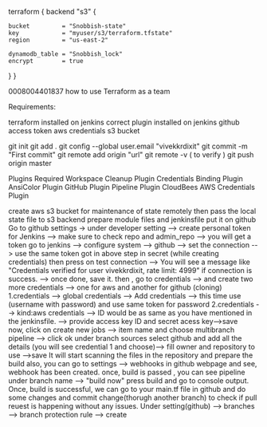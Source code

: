 terraform {
	backend "s3" {
	
	bucket         = "Snobbish-state"
    key            = "myuser/s3/terraform.tfstate"
    region         = "us-east-2"
	
	dynamodb_table = "Snobbish_lock"
    encrypt        = true
  }
}


 0008004401837
 how to use Terraform as a team
 
 
 Requirements:

terraform installed on jenkins
correct plugin installed on jenkins
github access token
aws credentials
s3 bucket

git init
git add .
git config --global user.email "vivekkrdixit"
git commit -m "First commit"
git remote add origin "url"
git remote -v ( to verify )
git push origin master

Plugins Required
Workspace Cleanup Plugin
Credentials Binding Plugin
AnsiColor Plugin
GitHub Plugin
Pipeline Plugin
CloudBees AWS Credentials Plugin
 
 create aws s3 bucket for maintenance of state remotely
 then pass the local state file to s3 backend
 prepare module files and jenkinsfile put it on github
 Go to github settings -> under developer setting --> create personal token for Jenkins --> make sure to check repo and  admin_repo --> you will get a token
 go to jenkins --> configure system --> github --> set the connection --> use the same token got in above step in secret (while creating credentials)
 then press on test connection --> You will see a message like "Credentials verified for user vivekkrdixit, rate limit: 4999" if connection is success. --> once done, save it.
 then , go to credentials --> and create two more credentials --> one for aws and another for github (cloning)
	1.credentials --> global credentials --> Add credentials --> this time use (username with password) and use same token for password
	2.credentials --> kind:aws credentials --> ID would be as same as you have mentioned in the jenkinsfile. --> provide access key ID and secret acess key-->save	
 now, click on create new jobs --> item name and choose multibranch pipeline --> click ok
	under branch sources select github and add all the details (you will see credential 1 and choose)--> fill owner and repository to use -->save
	It will start scanning the files in the repository and prepare the build
	also, you can go to settings --> webhooks in github webpage and see, webhook has been created.
	once, build is passed , you can see pipeline under branch name -->	"build now"
	press build and go to console output.
	Once, build is successful, we can go to your main.tf file in github and do some changes and commit change(thorugh another branch) to check if pull reuest is happening without any issues.
	Under setting(github) --> branches --> branch protection rule --> create
